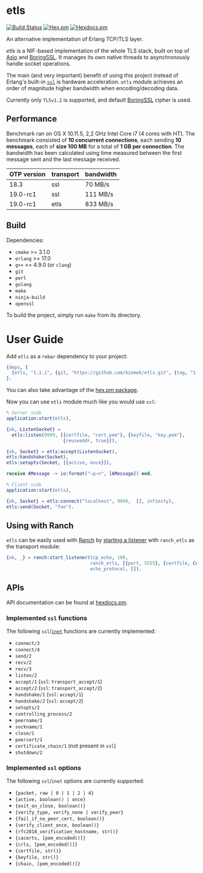 # etls

[![Build Status](https://travis-ci.org/kzemek/etls.svg?branch=master)](https://travis-ci.org/kzemek/etls)
[![Hex.pm](https://img.shields.io/hexpm/v/etls.svg?maxAge=2592000)](https://hex.pm/packages/etls)
[![Hexdocs.pm](https://img.shields.io/badge/api-hexdocs-brightgreen.svg)](https://hexdocs.pm/etls)

An alternative implementation of Erlang TCP/TLS layer.

*etls* is a NIF-based implementation of the whole TLS stack, built on top of
[Asio] and [BoringSSL]. It manages its own native threads to asynchronously
handle socket operations.

The main (and very important) benefit of using this project instead of Erlang's
built-in [`ssl`] is hardware acceleration. `etls` module achieves an order of
magnitude higher bandwidth when encoding/decoding data.

Currently only `TLSv1.2` is supported, and default [BoringSSL] cipher is used.

## Performance

Benchmark ran on OS X 10.11.5, 2,2 GHz Intel Core i7 (4 cores with HT). The
benchmark consisted of **10 concurrent connections**, each sending **10
messages**, each of **size 100 MB** for a total of **1 GB per connection**. The
bandwidth has been calculated using time measured between the first message sent
and the last message received.

| OTP version | transport | bandwidth |
|:------------|:----------|:----------|
| 18.3        | ssl       | 70 MB/s   |
| 19.0-rc1    | ssl       | 111 MB/s  |
| 19.0-rc1    | etls      | 833 MB/s  |

## Build

Dependencies:

* `cmake` >= 3.1.0
* `erlang` >= 17.0
* `g++` >= 4.9.0 (or `clang`)
* `git`
* `perl`
* `golang`
* `make`
* `ninja-build`
* `openssl`

To build the project, simply run `make` from its directory.

# User Guide

Add `etls` as a `rebar` dependency to your project:

```erlang
{deps, [
  {etls, "1.1.1", {git, "https://github.com/kzemek/etls.git", {tag, "1.1.1"}}}
}.
```

You can also take advantage of the [hex.pm package].

Now you can use `etls` module much like you would use `ssl`:

```erlang
% Server side
application:start(etls),

{ok, ListenSocket} =
  etls:listen(9999, [{certfile, "cert.pem"}, {keyfile, "key.pem"},
                     {reuseaddr, true}]),

{ok, Socket} = etls:accept(ListenSocket),
etls:handshake(Socket),
etls:setopts(Socket, [{active, once}]),

receive AMessage -> io:format("~p~n", [AMessage]) end.
```


```erlang
% Client side
application:start(etls),

{ok, Socket} = etls:connect("localhost", 9999,  [], infinity),
etls:send(Socket, "foo").
```

## Using with Ranch

`etls` can be easily used with [Ranch] by [starting a
listener](http://ninenines.eu/docs/en/ranch/1.2/guide/listeners/) with
`ranch_etls` as the transport module:

```erlang
{ok, _} = ranch:start_listener(tcp_echo, 100,
                               ranch_etls, [{port, 5555}, {certfile, CertPath}],
                               echo_protocol, []).
```

## APIs

API documentation can be found at [hexdocs.pm].

### Implemented `ssl` functions

The following `ssl`/[`inet`] functions are currently implemented:

* `connect/3`
* `connect/4`
* `send/2`
* `recv/2`
* `recv/3`
* `listen/2`
* `accept/1` (`ssl`: `transport_accept/1`)
* `accept/2` (`ssl`: `transport_accept/2`)
* `handshake/1` (`ssl`: `accept/1`)
* `handshake/2` (`ssl`: `accept/2`)
* `setopts/2`
* `controlling_process/2`
* `peername/1`
* `sockname/1`
* `close/1`
* `peercert/1`
* `certificate_chain/1` (not present in `ssl`)
* `shutdown/2`

### Implemented `ssl` options

The following `ssl`/`inet` options are currently supported:

* `{packet, raw | 0 | 1 | 2 | 4}`
* `{active, boolean() | once}`
* `{exit_on_close, boolean()}`
* `{verify_type, verify_none | verify_peer}`
* `{fail_if_no_peer_cert, boolean()}`
* `{verify_client_once, boolean()}`
* `{rfc2818_verification_hostname, str()}`
* `{cacerts, [pem_encoded()]}`
* `{crls, [pem_encoded()]}`
* `{certfile, str()}`
* `{keyfile, str()}`
* `{chain, [pem_encoded()]}`

[Asio]: http://think-async.com/
[BoringSSL]: https://boringssl.googlesource.com/boringssl/
[Ranch]: https://github.com/ninenines/ranch
[`ssl`]: http://erlang.org/doc/man/ssl.html
[`inet`]: http://erlang.org/doc/man/inet.html
[hex.pm package]: https://hex.pm/packages/etls/
[hexdocs.pm]: https://hexdocs.pm/etls/
